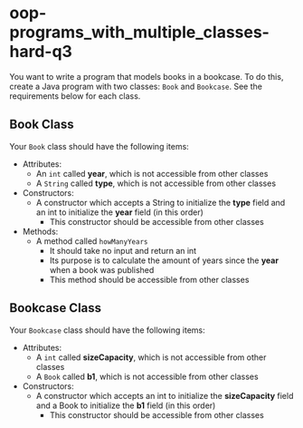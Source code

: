# oop-programs_with_multiple_classes-hard-q3

You want to write a program that models books in a bookcase. To do this, create a Java program with two
classes: `Book` and `Bookcase`. See the requirements below for each class.

## Book Class

Your `Book` class should have the following items:

- Attributes:
    - An `int` called **year**, which is not accessible from other classes
    - A `String` called **type**, which is not accessible from other classes
- Constructors:
    - A constructor which accepts a String to initialize the **type** field and an int to initialize the **year**
      field (in this order)
        - This constructor should be accessible from other classes
- Methods:
    - A method called `howManyYears`
        - It should take no input and return an int
        - Its purpose is to calculate the amount of years since the **year** when a book was
          published
        - This method should be accessible from other classes

## Bookcase Class

Your `Bookcase` class should have the following items:

- Attributes:
    - A `int` called **sizeCapacity**, which is not accessible from other classes
    - A `Book` called **b1**, which is not accessible from other classes
- Constructors:
    - A constructor which accepts an int to initialize the **sizeCapacity** field and a Book to initialize the **b1**
      field (in this order)
        - This constructor should be accessible from other classes
